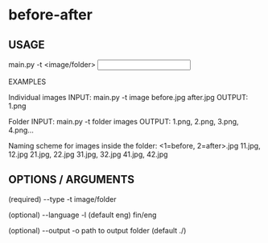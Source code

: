 # before-after
                                              
## USAGE

main.py -t <image/folder> <input>

EXAMPLES

Individual images
INPUT:    main.py -t image before.jpg after.jpg
OUTPUT:   1.png

Folder
INPUT:    main.py -t folder images
OUTPUT:   1.png, 2.png, 3.png, 4.png...

Naming scheme for images inside the folder:
<image number><1=before, 2=after>.jpg
11.jpg, 12.jpg
21.jpg, 22.jpg
31.jpg, 32.jpg
41.jpg, 42.jpg

## OPTIONS / ARGUMENTS

(required)
--type -t
image/folder

(optional)
--language -l (default eng)
fin/eng

(optional)
--output -o
path to output folder (default ./)
